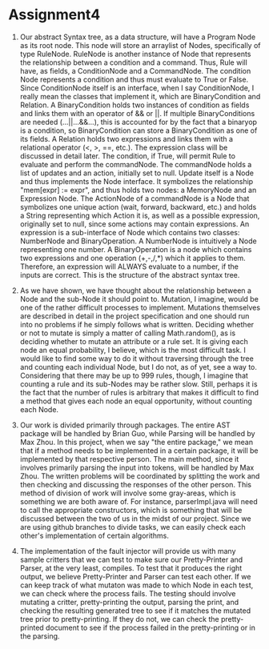 # Assignment4

1. Our abstract Syntax tree, as a data structure, will have a Program Node as its root node. This node will store an arraylist of Nodes, specifically of type RuleNode. RuleNode is another instance of Node that represents the relationship between a condition and a command. Thus, Rule will have, as fields, a ConditionNode and a CommandNode. The condition Node represents a condition and thus must evaluate to True or False. Since ConditionNode itself is an interface, when I say ConditionNode, I really mean the classes that implement it, which are BinaryCondition and Relation. A BinaryCondition holds two instances of condition as fields and links them with an operator of && or ||. If multiple BinaryConditions are needed (...||...&&...), this is accounted for by the fact that a binaryop is a condition, so BinaryCondition can store a BinaryCondition as one of its fields. A Relation holds two expressions and links them with a relational operator (<, >, ==, etc.). The expression class will be discussed in detail later. The condition, if True, will permit Rule to evaluate and perform the commandNode. The commandNode holds a list of updates and an action, initially set to null. Update itself is a Node and thus implements the Node interface. It symbolizes the relationship "mem[expr] := expr", and thus holds two nodes: a MemoryNode and an Expression Node. The ActionNode of a commandNode is a Node that symbolizes one unique action (wait, forward, backward, etc.) and holds a String representing which Action it is, as well as a possible expression, originally set to null, since some actions may contain expressions. An expression is a sub-interface of Node which contains two classes: NumberNode and BinaryOperation. A NumberNode is intuitively a Node representing one number. A BinaryOperation is a node which contains two expressions and one operation (+,-,/,*) which it applies to them. Therefore, an expression will ALWAYS evaluate to a number, if the inputs are correct. This is the structure of the abstract syntax tree.

2. As we have shown, we have thought about the relationship between a Node and the sub-Node it should point to. Mutation, I imagine, would be one of the rather difficult processes to implement. Mutations themselves are described in detail in the project specification and one should run into no problems if he simply follows what is written. Deciding whether or not to mutate is simply a matter of calling Math.random(), as is deciding whether to mutate an attribute or a rule set. It is giving each node an equal probability, I believe, which is the most difficult task. I would like to find some way to do it without traversing through the tree and counting each individual Node, but I do not, as of yet, see a way to. Considering that there may be up to 999 rules, though, I imagine that counting a rule and its sub-Nodes may be rather slow. Still, perhaps it is the fact that the number of rules is arbitrary that makes it difficult to find a method that gives each node an equal opportunity, without counting each Node.

3. Our work is divided primarily through packages. The entire AST package will be handled by Brian Guo, while Parsing will be handled by Max Zhou. In this project, when we say "the entire package," we mean that if a method needs to be implemented in a certain package, it will be implemented by that respective person. The main method, since it involves primarily parsing the input into tokens, will be handled by Max Zhou. The written problems will be coordinated by splitting the work and then checking and discussing the responses of the other person. This method of division of work will involve some gray-areas, which is something we are both aware of. For instance, parserImpl.java will need to call the appropriate constructors, which is something that will be discussed between the two of us in the midst of our project. Since we are using github branches to divide tasks, we can easily check each other's implementation of certain algorithms.

4. The implementation of the fault injector will provide us with many sample critters that we can test to make sure our Pretty-Printer and Parser, at the very least, compiles. To test that it produces the right output, we believe Pretty-Printer and Parser can test each other. If we can keep track of what mutaton was made to which Node in each test, we can check where the process fails. The testing should involve mutating a critter, pretty-printing the output, parsing the print, and checking the resulting generated tree to see if it matches the mutated tree prior to pretty-printing. If they do not, we can check the pretty-printed document to see if the process failed in the pretty-printing or in the parsing.
